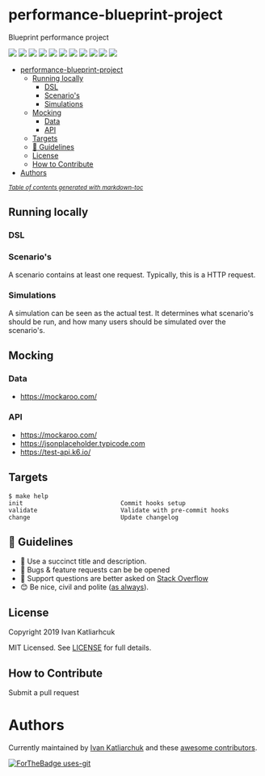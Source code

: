 # performance-blueprint-project

Blueprint performance project

[![](https://img.shields.io/github/license/ik-performance/performance-blueprint-project)](https://github.com/ik-performance/performance-blueprint-project)
![](https://img.shields.io/github/v/tag/ik-performance/performance-blueprint-project)
![](https://img.shields.io/issues/github/ik-performance/performance-blueprint-project)
![](https://img.shields.io/github/issues/ik-performance/performance-blueprint-project)
![](https://img.shields.io/github/issues-closed/ik-performance/performance-blueprint-project)
[![](https://img.shields.io/github/languages/code-size/ik-performance/performance-blueprint-project)](https://github.com/ik-performance/performance-blueprint-project)
[![](https://img.shields.io/github/repo-size/ik-performance/performance-blueprint-project)](https://github.com/ik-performance/performance-blueprint-project)
![](https://img.shields.io/github/languages/top/ik-performance/performance-blueprint-project?color=green&logo=terraform&logoColor=blue)
![](https://img.shields.io/github/commit-activity/m/ik-performance/performance-blueprint-project)
![](https://img.shields.io/github/contributors/ik-performance/performance-blueprint-project)
![](https://img.shields.io/github/last-commit/ik-performance/performance-blueprint-project)

- [performance-blueprint-project](#performance-blueprint-project)
  * [Running locally](#running-locally)
    + [DSL](#dsl)
    + [Scenario's](#scenario-s)
    + [Simulations](#simulations)
  * [Mocking](#mocking)
    + [Data](#data)
    + [API](#api)
  * [Targets](#targets)
  * [:memo: Guidelines](#-memo--guidelines)
  * [License](#license)
  * [How to Contribute](#how-to-contribute)
- [Authors](#authors)

<small><i><a href='http://ecotrust-canada.github.io/markdown-toc/'>Table of contents generated with markdown-toc</a></i></small>

## Running locally

### DSL

### Scenario's
A scenario contains at least one request. Typically, this is a HTTP request.

### Simulations
A simulation can be seen as the actual test. It determines what scenario's should be run, and how many users should be simulated over the scenario's.

## Mocking

### Data

- https://mockaroo.com/

### API

- https://mockaroo.com/
- https://jsonplaceholder.typicode.com
- https://test-api.k6.io/

## Targets

<!-- START makefile-doc -->
```
$ make help
init                           Commit hooks setup
validate                       Validate with pre-commit hooks
change                         Update changelog
```
<!-- END makefile-doc -->

## :memo: Guidelines

 - :memo: Use a succinct title and description.
 - :bug: Bugs & feature requests can be be opened
 - :signal_strength: Support questions are better asked on [Stack Overflow](https://stackoverflow.com/)
 - :blush: Be nice, civil and polite ([as always](http://contributor-covenant.org/version/1/4/)).

## License

Copyright 2019 Ivan Katliarhcuk

MIT Licensed. See [LICENSE](./LICENSE) for full details.

## How to Contribute

Submit a pull request

# Authors

Currently maintained by [Ivan Katliarchuk](https://github.com/ivankatliarchuk) and these [awesome contributors](https://github.com/terraform-module/terraform-module-blueprint/graphs/contributors).

[![ForTheBadge uses-git](http://ForTheBadge.com/images/badges/uses-git.svg)](https://GitHub.com/)
